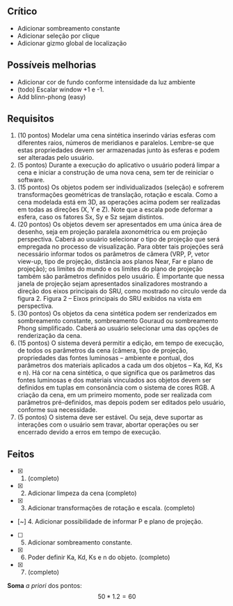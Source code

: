 ## Crítico

- Adicionar sombreamento constante
- Adicionar seleção por clique
- Adicionar gizmo global de localização

## Possíveis melhorias

- Adicionar cor de fundo conforme intensidade da luz ambiente
- (todo) Escalar window +1 e -1.
- Add blinn-phong (easy)

## Requisitos

1) (10 pontos)  Modelar uma cena sintética inserindo várias esferas com diferentes raios, números de  meridianos  e  paralelos.  Lembre-se  que  estas  propriedades  devem  ser armazenadas junto às esferas e podem ser alteradas pelo usuário. 
2) (5 pontos)  Durante  a  execução  do  aplicativo  o  usuário  poderá  limpar  a  cena  e  iniciar  a construção de uma nova cena, sem ter de reiniciar o software. 
3) (15 pontos) Os  objetos  podem  ser  individualizados  (seleção) e  sofrerem  transformações geométricas de translação, rotação e escala. Como a cena modelada está em 3D, as operações acima podem ser realizadas em todas as direções (X, Y e Z). Note que a escala pode deformar a esfera, caso os fatores Sx, Sy e Sz sejam distintos. 
4) (20 pontos) Os  objetos  devem  ser  apresentados  em  uma  única  área  de  desenho,  seja  em projeção  paralela  axonométrica  ou  em  projeção  perspectiva.  Caberá  ao  usuário selecionar  o  tipo  de  projeção  que  será  empregada  no  processo  de  visualização. Para obter tais projeções será necessário informar todos os parâmetros de câmera (VRP, P, vetor view-up, tipo de projeção, distância aos planos Near, Far e plano de projeção);  os  limites  do  mundo  e  os  limites  do  plano  de  projeção  também  são parâmetros  definidos  pelo  usuário.  É  importante  que  nessa  janela  de  projeção sejam  apresentados  sinalizadores  mostrando  a  direção  dos  eixos  principais  do SRU, como mostrado no círculo verde da figura 2. Figura 2 – Eixos principais do SRU exibidos na vista em perspectiva. 
5) (30 pontos) Os objetos da cena sintética podem ser renderizados em sombreamento constante, sombreamento Gouraud ou sombreamento Phong simplificado. Caberá ao usuário selecionar uma das opções de renderização da cena. 
6) (15 pontos) O  sistema  deverá  permitir  a  edição,  em  tempo  de execução,  de  todos  os parâmetros da cena (câmera, tipo de projeção, propriedades das fontes luminosas –  ambiente  e  pontual,  dos  parâmetros  dos  materiais aplicados  a  cada  um  dos objetos  –  Ka,  Kd,  Ks  e  n).  Há  cor  na  cena  sintética,  o  que  significa  que  os parâmetros das fontes luminosas e dos materiais vinculados aos objetos devem ser definidos em tuplas em consonância com o sistema de cores RGB. A criação da 
cena, em um primeiro momento, pode ser realizada com parâmetros pré-definidos, mas depois podem ser editados pelo usuário, conforme sua necessidade. 
7) (5 pontos) O sistema deve ser estável. Ou seja, deve suportar as interações com o usuário sem  travar,  abortar  operações  ou  ser  encerrado  devido  a  erros  em  tempo  de execução.

## Feitos

- [X] 1. (completo)
- [X] 2. Adicionar limpeza da cena (completo)
- [X] 3. Adicionar transformações de rotação e escala. (completo)
- [~] 4. Adicionar possibilidade de informar P e plano de projeção.
- [ ] 5. Adicionar sombreamento constante.
- [X] 6. Poder definir Ka, Kd, Ks e n do objeto. (completo)
- [X] 7. (completo)

**Soma** *a priori* dos pontos:
$$
50 * 1.2 = 60
$$
